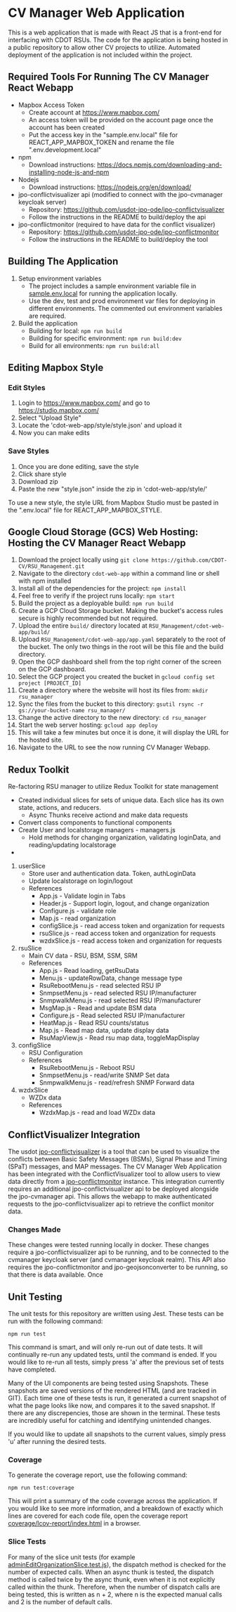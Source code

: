 # CV Manager Web Application

This is a web application that is made with React JS that is a front-end for interfacing with CDOT RSUs. The code for the application is being hosted in a public repository to allow other CV projects to utilize. Automated deployment of the application is not included within the project.

## Required Tools For Running The CV Manager React Webapp

- Mapbox Access Token
  - Create account at https://www.mapbox.com/
  - An access token will be provided on the account page once the account has been created
  - Put the access key in the "sample.env.local" file for REACT_APP_MAPBOX_TOKEN and rename the file ".env.development.local"
- npm
  - Download instructions: https://docs.npmjs.com/downloading-and-installing-node-js-and-npm
- Nodejs
  - Download instructions: https://nodejs.org/en/download/
- jpo-conflictvisualizer api (modified to connect with the jpo-cvmanager keycloak server)
  - Repository: https://github.com/usdot-jpo-ode/jpo-conflictvisualizer
  - Follow the instructions in the README to build/deploy the api
- jpo-conflictmonitor (required to have data for the conflict visualizer)
  - Repository: https://github.com/usdot-jpo-ode/jpo-conflictmonitor
  - Follow the instructions in the README to build/deploy the tool

## Building The Application

1. Setup environment variables
   - The project includes a sample environment variable file in [sample.env.local](sample.env.local) for running the application locally.
   - Use the dev, test and prod environment var files for deploying in different environments. The commented out environment variables are required.
2. Build the application
   - Building for local: `npm run build`
   - Building for specific environment: `npm run build:dev`
   - Build for all environments: `npm run build:all`

## Editing Mapbox Style

### Edit Styles

1. Login to https://www.mapbox.com/ and go to https://studio.mapbox.com/
2. Select "Upload Style"
3. Locate the 'cdot-web-app/style/style.json' and upload it
4. Now you can make edits

### Save Styles

1. Once you are done editing, save the style
2. Click share style
3. Download zip
4. Paste the new "style.json" inside the zip in 'cdot-web-app/style/'

To use a new style, the style URL from Mapbox Studio must be pasted in the ".env.local" file for REACT_APP_MAPBOX_STYLE.

## Google Cloud Storage (GCS) Web Hosting: Hosting the CV Manager React Webapp

1. Download the project locally using `git clone https://github.com/CDOT-CV/RSU_Management.git`
2. Navigate to the directory `cdot-web-app` within a command line or shell with npm installed
3. Install all of the dependencies for the project: `npm install`
4. Feel free to verify if the project runs locally: `npm start`
5. Build the project as a deployable build: `npm run build`
6. Create a GCP Cloud Storage bucket. Making the bucket's access rules secure is highly recommended but not required.
7. Upload the entire `build/` directory located at `RSU_Management/cdot-web-app/build/`
8. Upload `RSU_Management/cdot-web-app/app.yaml` separately to the root of the bucket. The only two things in the root will be this file and the build directory.
9. Open the GCP dashboard shell from the top right corner of the screen on the GCP dashboard.
10. Select the GCP project you created the bucket in `gcloud config set project [PROJECT_ID]`
11. Create a directory where the website will host its files from: `mkdir rsu_manager`
12. Sync the files from the bucket to this directory: `gsutil rsync -r gs://your-bucket-name rsu_manager/`
13. Change the active directory to the new directory: `cd rsu_manager`
14. Start the web server hosting: `gcloud app deploy`
15. This will take a few minutes but once it is done, it will display the URL for the hosted site.
16. Navigate to the URL to see the now running CV Manager Webapp.

## Redux Toolkit

Re-factoring RSU manager to utilize Redux Toolkit for state management

- Created individual slices for sets of unique data. Each slice has its own state, actions, and reducers.
  - Async Thunks receive actiond and make data requests
- Convert class components to functional components
- Create User and localstorage managers - managers.js
  - Hold methods for changing organization, validating loginData, and reading/updating localstorage
-

1. userSlice
   - Store user and authentication data. Token, authLoginData
   - Update localstorage on login/logout
   - References
     - App.js - Validate login in Tabs
     - Header.js - Support login, logout, and change organization
     - Configure.js - validate role
     - Map.js - read organization
     - configSlice.js - read access token and organization for requests
     - rsuSlice.js - read access token and organization for requests
     - wzdxSlice.js - read access token and organization for requests
2. rsuSlice
   - Main CV data - RSU, BSM, SSM, SRM
   - References
     - App.js - Read loading, getRsuData
     - Menu.js - updateRowData, change message type
     - RsuRebootMenu.js - read selected RSU IP
     - SnmpsetMenu.js - read selected RSU IP/manufacturer
     - SnmpwalkMenu.js - read selected RSU IP/manufacturer
     - MsgMap.js - Read and update BSM data
     - Configure.js - Read selected RSU IP/manufacturer
     - HeatMap.js - Read RSU counts/status
     - Map.js - Read map data, update display data
     - RsuMapView.js - Read rsu map data, toggleMapDisplay
3. configSlice
   - RSU Configuration
   - References
     - RsuRebootMenu.js - Reboot RSU
     - SnmpsetMenu.js - read/write SNMP Set data
     - SnmpwalkMenu.js - read/refresh SNMP Forward data
4. wzdxSlice
   - WZDx data
   - References
     - WzdxMap.js - read and load WZDx data

## ConflictVisualizer Integration

The usdot [jpo-conflictvisualizer](https://github.com/usdot-jpo-ode/jpo-conflictvisualizer) is a tool that can be used to visualize the conflicts between Basic Safety Messages (BSMs), Signal Phase and Timing (SPaT) messages, and MAP messages. The CV Manager Web Application has been integrated with the ConflictVisualizer tool to allow users to view data directly from a [jpo-conflictmonitor](https://github.com/usdot-jpo-ode/jpo-conflictmonitor) instance. This integration currently requires an additional jpo-conflictvisualizer api to be deployed alongside the jpo-cvmanager api. This allows the webapp to make authenticated requests to the jpo-conflictvisualizer api to retrieve the conflict monitor data.

### Changes Made

These changes were tested running locally in docker. These changes require a jpo-conflictvisualizer api to be running, and to be connected to the cvmanager keycloak server (and cvmanager keycloak realm). This API also requires the jpo-conflictmonitor and jpo-geojsonconverter to be running, so that there is data available. Once

## Unit Testing

The unit tests for this repository are written using Jest. These tests can be run with the following command:

```
npm run test
```

This command is smart, and will only re-run out of date tests. It will continually re-run any updated tests, until the command is ended.
If you would like to re-run all tests, simply press 'a' after the previous set of tests have completed.

Many of the UI components are being tested using Snapshots. These snapshots are saved versions of the rendered HTML (and are tracked in GIT). Each time one of these tests is run, it generated a current snapshot of what the page looks like now, and compares it to the saved snapshot. If there are any discrepencies, those are shown in the terminal. These tests are incredibly useful for catching and identifying unintended changes.

If you would like to update all snapshots to the current values, simply press 'u' after running the desired tests.

### Coverage

To generate the coverage report, use the following command:

```
npm run test:coverage
```

This will print a summary of the code coverage across the application. If you would like to see more information, and a breakdown of exactly which lines are covered for each code file, open the coverage report [coverage/lcov-report/index.html](./coverage/lcov-report/index.html) in a browser.

### Slice Tests

For many of the slice unit tests (for example [adminEditOrganizationSlice.test.js](./src/features/adminEditOrganization/adminEditOrganizationSlice.test.js#80)), the dispatch method is checked for the number of expected calls. When an async thunk is tested, the dispatch method is called twice by the async thunk, even when it is not explicitly called within the thunk. Therefore, when the number of dispatch calls are being tested, this is written as n + 2, where n is the expected manual calls and 2 is the number of default calls.
